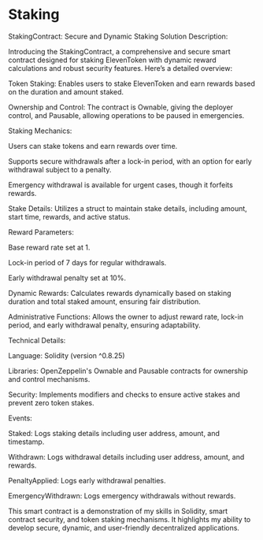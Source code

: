 # Staking
StakingContract: Secure and Dynamic Staking Solution
Description:

Introducing the StakingContract, a comprehensive and secure smart contract designed for staking ElevenToken with dynamic reward calculations and robust security features. Here’s a detailed overview:

Token Staking: Enables users to stake ElevenToken and earn rewards based on the duration and amount staked.

Ownership and Control: The contract is Ownable, giving the deployer control, and Pausable, allowing operations to be paused in emergencies.

Staking Mechanics:

Users can stake tokens and earn rewards over time.

Supports secure withdrawals after a lock-in period, with an option for early withdrawal subject to a penalty.

Emergency withdrawal is available for urgent cases, though it forfeits rewards.

Stake Details: Utilizes a struct to maintain stake details, including amount, start time, rewards, and active status.

Reward Parameters:

Base reward rate set at 1.

Lock-in period of 7 days for regular withdrawals.

Early withdrawal penalty set at 10%.

Dynamic Rewards: Calculates rewards dynamically based on staking duration and total staked amount, ensuring fair distribution.

Administrative Functions: Allows the owner to adjust reward rate, lock-in period, and early withdrawal penalty, ensuring adaptability.

Technical Details:

Language: Solidity (version ^0.8.25)

Libraries: OpenZeppelin's Ownable and Pausable contracts for ownership and control mechanisms.

Security: Implements modifiers and checks to ensure active stakes and prevent zero token stakes.

Events:

Staked: Logs staking details including user address, amount, and timestamp.

Withdrawn: Logs withdrawal details including user address, amount, and rewards.

PenaltyApplied: Logs early withdrawal penalties.

EmergencyWithdrawn: Logs emergency withdrawals without rewards.

This smart contract is a demonstration of my skills in Solidity, smart contract security, and token staking mechanisms. It highlights my ability to develop secure, dynamic, and user-friendly decentralized applications.
